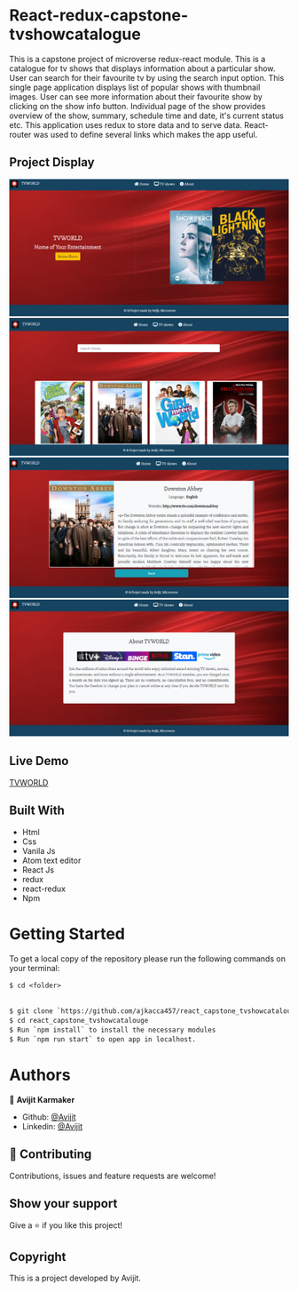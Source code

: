# React-redux-capstone-tvshowcatalogue

This is a capstone project of microverse redux-react module. This is a catalogue for tv shows that displays information about a particular show. User can search for their favourite tv by using the search input option. This single page application displays list of popular shows with thumbnail images. User can see more information about their favourite show by clicking on the show info button. Individual page of the show provides overview of the show, summary, schedule time and date, it's current status etc. This application uses redux to store data and to serve data. React-router was used to define several links which makes the app useful.  

## Project Display

![screenshot](./src/images/interface1.PNG)
![screenshot](./src/images/interface2.PNG)
![screenshot](./src/images/interface4.PNG)
![screenshot](./src/images/interface3.PNG)

## Live Demo

[TVWORLD](https://tvworld.netlify.app)

## Built With

- Html
- Css
- Vanila Js
- Atom text editor
- React Js
- redux
- react-redux
- Npm

# Getting Started

To get a local copy of the repository please run the following commands on your terminal:

```
$ cd <folder>
```

```bash

$ git clone `https://github.com/ajkacca457/react_capstone_tvshowcatalouge.git`
$ cd react_capstone_tvshowcatalouge
$ Run `npm install` to install the necessary modules
$ Run `npm run start` to open app in localhost.

```
# Authors

👤 **Avijit Karmaker**

- Github: [@Avijit](https://github.com/ajkacca457)
- Linkedin: [@Avijit](https://www.linkedin.com/in/avijit-karmaker-8738a54)

## 🤝 Contributing

Contributions, issues and feature requests are welcome!

## Show your support

Give a ⭐️ if you like this project!

## Copyright
This is a project developed by Avijit.
